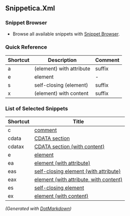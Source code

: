 ## Snippetica\.Xml

### Snippet Browser

* Browse all available snippets with [Snippet Browser](http://pihrt.net/snippetica/snippets?engine=vscode&language=xml)\.

### Quick Reference

Shortcut|Description|Comment
--------|-----------|-------
a|\(element\) with attribute|suffix
e|element|\-
s|self\-closing \(element\)|suffix
x|\(element\) with content|suffix

### List of Selected Snippets

Shortcut|Title
--------|-----
c|[comment](Comment.snippet)
cdata|[CDATA section](CDataSection.snippet)
cdatax|[CDATA section (with content)](CDataSectionWithContent.snippet)
e|[element](Element.snippet)
ea|[element (with attribute)](ElementWithAttribute.snippet)
eas|[self-closing element (with attribute)](SelfClosingElementWithAttribute.snippet)
eax|[element (with attribute, with content)](ElementWithAttributeWithContent.snippet)
es|[self-closing element](SelfClosingElement.snippet)
ex|[element (with content)](ElementWithContent.snippet)

*\(Generated with [DotMarkdown](http://github.com/JosefPihrt/DotMarkdown)\)*